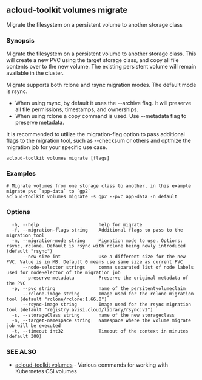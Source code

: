 ## acloud-toolkit volumes migrate

Migrate the filesystem on a persistent volume to another storage class

### Synopsis

Migrate the filesystem on a persistent volume to another storage class.
This will create a new PVC using the target storage class, and copy all file contents over to the new volume. The existing persistent volume will remain available in the cluster.

Migrate supports both rclone and rsync migration modes. The default mode is rsync.
- When using rsync, by default it uses the --archive flag. It will preserve all file permissions, timestamps, and ownerships.
- When using rclone a copy command is used. Use --metadata flag to preserve metadata.

It is recommended to utilize the migration-flag option to pass additional flags to the migration tool, such as --checksum or others and optmize the migration job for your specific use case.


```
acloud-toolkit volumes migrate [flags]
```

### Examples

```
# Migrate volumes from one storage class to another, in this example migrate pvc `app-data` to `gp2`
acloud-toolkit volumes migrate -s gp2 --pvc app-data -n default
```

### Options

```
  -h, --help                      help for migrate
  -f, --migration-flags string    Additional flags to pass to the migration tool
  -m, --migration-mode string     Migration mode to use. Options: rsync, rclone. Default is rsync with rclone being newly introduced (default "rsync")
      --new-size int              Use a different size for the new PVC. Value is in MB. Default 0 means use same size as current PVC
      --node-selector strings     comma separated list of node labels used for nodeSelector of the migration job
      --preserve-metadata         Preserve the original metadata of the PVC
  -p, --pvc string                name of the persitentvolumeclaim
      --rclone-image string       Image used for the rclone migration tool (default "rclone/rclone:1.66.0")
      --rsync-image string        Image used for the rsync migration tool (default "registry.avisi.cloud/library/rsync:v1")
  -s, --storageClass string       name of the new storageclass
  -n, --target-namespace string   Namespace where the volume migrate job will be executed
  -t, --timeout int32             Timeout of the context in minutes (default 300)
```

### SEE ALSO

* [acloud-toolkit volumes](acloud-toolkit_volumes.md)	 - Various commands for working with Kubernetes CSI volumes

